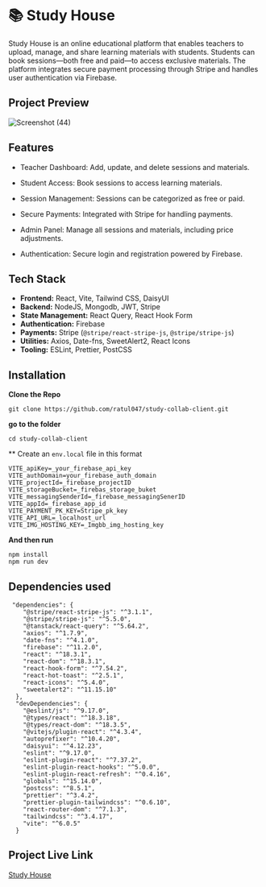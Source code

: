 # 📚 Study House

Study House is an online educational platform that enables teachers to upload, manage, and share learning materials with students. Students can book sessions—both free and paid—to access exclusive materials. The platform integrates secure payment processing through Stripe and handles user authentication via Firebase.

## Project Preview
![Screenshot (44)](https://github.com/user-attachments/assets/776a1423-50ff-41f7-ade0-983be71bbb49)
## Features
- Teacher Dashboard: Add, update, and delete sessions and materials.
- Student Access: Book sessions to access learning materials.
- Session Management: Sessions can be categorized as free or paid.
- Secure Payments: Integrated with Stripe for handling payments.
- Admin Panel: Manage all sessions and materials, including price adjustments.

- Authentication: Secure login and registration powered by Firebase.

## Tech Stack
- **Frontend:** React, Vite, Tailwind CSS, DaisyUI
- **Backend:** NodeJS, Mongodb, JWT, Stripe
- **State Management:** React Query, React Hook Form
- **Authentication:** Firebase
- **Payments:** Stripe (`@stripe/react-stripe-js`, `@stripe/stripe-js`)
- **Utilities:** Axios, Date-fns, SweetAlert2, React Icons
- **Tooling:** ESLint, Prettier, PostCSS

## Installation

**Clone the Repo**
```
git clone https://github.com/ratul047/study-collab-client.git
```

**go to the folder**
```
cd study-collab-client
```

** Create an `env.local` file in this format

```
VITE_apiKey=_your_firebase_api_key
VITE_authDomain=your_firebase_auth_domain
VITE_projectId=_firebase_projectID
VITE_storageBucket=_firebas_storage_buket
VITE_messagingSenderId=_firebase_messagingSenerID
VITE_appId=_firebase_app_id
VITE_PAYMENT_PK_KEY=Stripe_pk_key
VITE_API_URL=_localhost_url
VITE_IMG_HOSTING_KEY=_Imgbb_img_hosting_key
```
**And then run**
```
npm install
npm run dev
```

## Dependencies used
```
 "dependencies": {
    "@stripe/react-stripe-js": "^3.1.1",
    "@stripe/stripe-js": "^5.5.0",
    "@tanstack/react-query": "^5.64.2",
    "axios": "^1.7.9",
    "date-fns": "^4.1.0",
    "firebase": "^11.2.0",
    "react": "^18.3.1",
    "react-dom": "^18.3.1",
    "react-hook-form": "^7.54.2",
    "react-hot-toast": "^2.5.1",
    "react-icons": "^5.4.0",
    "sweetalert2": "^11.15.10"
  },
  "devDependencies": {
    "@eslint/js": "^9.17.0",
    "@types/react": "^18.3.18",
    "@types/react-dom": "^18.3.5",
    "@vitejs/plugin-react": "^4.3.4",
    "autoprefixer": "^10.4.20",
    "daisyui": "^4.12.23",
    "eslint": "^9.17.0",
    "eslint-plugin-react": "^7.37.2",
    "eslint-plugin-react-hooks": "^5.0.0",
    "eslint-plugin-react-refresh": "^0.4.16",
    "globals": "^15.14.0",
    "postcss": "^8.5.1",
    "prettier": "^3.4.2",
    "prettier-plugin-tailwindcss": "^0.6.10",
    "react-router-dom": "^7.1.3",
    "tailwindcss": "^3.4.17",
    "vite": "^6.0.5"
  }
```

## Project Live Link
[Study House](https://bistro-boss-86657.web.app/)

